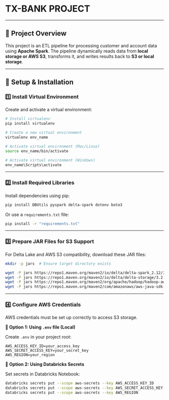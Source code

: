 # **TX-BANK PROJECT**

---

## 📌 **Project Overview**

This project is an ETL pipeline for processing customer and account data using **Apache Spark**. The pipeline dynamically reads data from **local storage or AWS S3**, transforms it, and writes results back to **S3 or local storage**.

---

## 📌 **Setup & Installation**

### **1️⃣ Install Virtual Environment**

Create and activate a virtual environment:

```bash
# Install virtualenv
pip install virtualenv

# Create a new virtual environment
virtualenv env_name

# Activate virtual environment (Mac/Linux)
source env_name/bin/activate

# Activate virtual environment (Windows)
env_name\Scripts\activate
```

---

### **2️⃣ Install Required Libraries**

Install dependencies using pip:

```bash
pip install DBUtils pyspark delta-spark dotenv boto3
```

Or use a `requirements.txt` file:

```bash
pip install -r "requirements.txt"
```

---

### **3️⃣ Prepare JAR Files for S3 Support**

For Delta Lake and AWS S3 compatibility, download these JAR files:

```bash
mkdir -p jars  # Ensure target directory exists

wget -P jars https://repo1.maven.org/maven2/io/delta/delta-spark_2.12/3.2.0/delta-spark_2.12-3.2.0.jar
wget -P jars https://repo1.maven.org/maven2/io/delta/delta-storage/3.2.0/delta-storage-3.2.0.jar
wget -P jars https://repo1.maven.org/maven2/org/apache/hadoop/hadoop-aws/3.2.0/hadoop-aws-3.2.0.jar
wget -P jars https://repo1.maven.org/maven2/com/amazonaws/aws-java-sdk-bundle/1.11.375/aws-java-sdk-bundle-1.11.375.jar
```

---

### **4️⃣ Configure AWS Credentials**

AWS credentials must be set up correctly to access S3 storage.

**📌 Option 1: Using `.env` file (Local)**

Create `.env` in your project root:

```env
AWS_ACCESS_KEY_ID=your_access_key
AWS_SECRET_ACCESS_KEY=your_secret_key
AWS_REGION=your_region
```

**📌 Option 2: Using Databricks Secrets**

Set secrets in Databricks Notebook:

```bash
databricks secrets put --scope aws-secrets --key AWS_ACCESS_KEY_ID
databricks secrets put --scope aws-secrets --key AWS_SECRET_ACCESS_KEY
databricks secrets put --scope aws-secrets --key AWS_REGION
```
